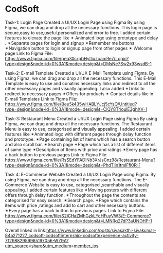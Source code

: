 # CodSoft
Task-1: Login Page
Created a UI/UX Login Page using Figma
By using Figma, we can drag and drop all the necessary functions.
This login page is secure,easy to use,useful,personalized and error to free.
I added certain features to elevate the page like
✴ Animated logo using prototype and delay .
✴Separate pages for login and signup 
✴Remember me buttons
✴Navigation button to login or signup page from other pages
✴ Welcome page
Link to Figma File: https://www.figma.com/file/peq30crpbHytliuzoamRe7/Login?type=design&node-id=0%3A1&mode=design&t=DMsNe7Sw2x93wsdB-1

Task-2: E-mail Template
Created a UI/UX E-Mail Template using Figma.
By using Figma, we can drag and drop all the necessary functions.
This E-Mail Template is easy to use and  conatins necessary links and redirect to all the other necessary pages and visually appealing.
I also added
✴Links to redirect to necessary pages
✴Offers for products
✴ Contact details like in E-mail Templates
Link to Figma File: https://www.figma.com/file/Beu5k435wHABLYJcj5cYsQ/Untitled?type=design&node-id=0%3A1&mode=design&t=ClQY8T4ouIE3ghXV-1

Task-3: Restaurant Menu
Created a UI/UX Login Page using Figma
By using Figma, we can drag and drop all the necessary functions.
The Restaurant Menu is easy to use, categorised and visually appealing.
I added certain features like
✴Animated logo with different pages through delay function and prototype.
✴Page containing list of items which has a search button and also scroll bar.
✴Search page
✴Page which has a list of different items of same type
✴Description of Items with price and ratings
✴Every page has a back button to previous pages
Link to Figma File: https://www.figma.com/file/RsSEdYFADlNb3XrJsCnz98/Restaurant-Menu?type=design&node-id=0%3A1&mode=design&t=PhdTiin1tmIFfl0R-1

Task 4: E-Commerce Website
Created a UI/UX Login Page using Figma.
By using Figma, we can drag and drop all the necessary functions.
The E-Commerce Website is easy to use, categorised ,searchable and visually appealing.
I added certain features like
✴Moving posters with different offers through delay function.
✴Throughout the page the contents are categorised for easy search.
✴Search page.
✴Page which contains the items with price ,ratings and add to cart and other necessary buttons.
✴Every page has a back button to previous pages.
Link to Figma File: https://www.figma.com/file/S2iCHaZMhGzkLYcHFuyVW3/E-Commerce?type=design&node-id=0%3A1&mode=design&t=LMNRq27dP3aUNOHF-1

Overall linked in link:https://www.linkedin.com/posts/sivasakthi-sivakumar-84a271227_codsoft-codsoftinternship-codsoftexperience-activity-7129882959985197056-WZ9A?utm_source=share&utm_medium=member_ios

